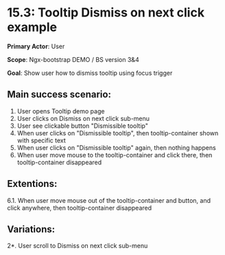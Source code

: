 15.3: Tooltip Dismiss on next click example
==========================================
**Primary Actor**: User

**Scope**: Ngx-bootstrap DEMO / BS version 3&4

**Goal**: Show user how to dismiss tooltip using focus trigger

Main success scenario:
----------------------
1. User opens Tooltip demo page
2. User clicks on Dismiss on next click sub-menu
3. User see clickable button "Dismissible tooltip"
4. When user clicks on "Dismissible tooltip", then tooltip-container shown with specific text
5. When user clicks on "Dismissible tooltip" again, then nothing happens
6. When user move mouse to the tooltip-container and click there, then tooltip-container disappeared

Extentions:
-----------
6.1. When user move mouse out of the tooltip-container and button, and click anywhere, then tooltip-container disappeared

Variations:
-----------
2*. User scroll to Dismiss on next click sub-menu
